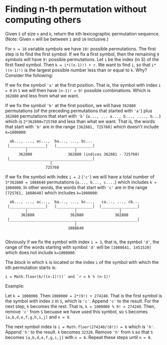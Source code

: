 # Finding n-th permutation without computing others

Given `S` of size `n` and `k`, return the `k`th lexicographic permutation sequence. (Note: Given `n` will be between `1` and `10` inclusive.)

For `n = 10` variable symbols we have `10!` possible permutations. The first step is to find the first symbol.
If we fix a first symbol, then the remaining `9` symbols will have `9!` possible permutations. Let `i` be the index (in S) of the 
first fixed symbol. Then `k = i*((n-1)!) + r`. We want to find `i`, so that `i*((n-1)!)` is the largest possible number less than or equal to `k`. Why? Consider the following:

If we fix the symbol `'a'` at the first position. That is, the symbol with index `i = 0` in `S` we will then have `(n-1)! = 9!` possible combinations. Which is `362880` and less from what we want. 

If we fix the symbol `'b'` at the first position, we will have `362880` permutations (of the preceding permutations that started with `'a'`)
plus `362880` permutations that start with `'b'` (`a..., ... a..., b..., ...., b...`) which is `2*362880=725760` and less than what we want. 
That is, the words that start with `'b'` are in the range `[362881, 725760]` which doesn't include `k=1000000`:
```
  ab..., ..., ac...,  ba..., ..., bc...
 |________________|   |________________|
         |                     |
      362880                362880 (indices 362881 - 725760)
 |_____________________________________|
                    |
                  725760					

```
If we fix the symbol with index `i = 2` (`'c'`) we will have a total number of `3*362880 = 1088640` permutations (`a..., b..., c....`) which includes `k = 1000000`. In other words, the words that start with `'c'` are in the range `[725761, 1088640]` which includes `k=1000000`:
```
  ab..., ..., ac...,  ba..., ..., bc...,   ca..., ..., cb...
 |________________|   |________________|  |________________|
         |                     |                   |
       362880                362880              362880
 |_________________________________________________________|
                               |
                            1088640	
				  
```
Obviously if we fix the symbol with index `i = 3`, that is, the symbol `'d'`, the range of the words starting with symbol `'d'` will be
`[1088641, 1451520]` which does not include `k=1000000`.

The *block* in which `k` is located or the index `i` of the symbol with which the `k`th permutation starts is:
```
i = Math.floor(k/((n-1)!))` and `r = k % (n-1)!
```

Example:

Let `k = 1000000`. Then `1000000 = 2*(9!) + 274240`. That is the first symbol is the symbol with index `2` in `S`, which is `'c'`. Append `'c'` to the result.
For the next step, `k` becomes the rest. That is, `k = 1000000 % 9! = 274240`. Then, remove `'c'` from `S` becuase we have used this symbol, so `S` becomes `[a,b,d,e,f,g,h,i,j]` and `n = 9`. 

The next symbol index is `i = Math.floor(274240/(8!)) = 6` which is `'h'`. Append `'h'` to the result. `k` becomes `32320`. Remove `'h'` from `S` so that `S` becomes `[a,b,d,e,f,g,i,j]` with `n = 8`.
Repeat these steps until `n = 0`.
